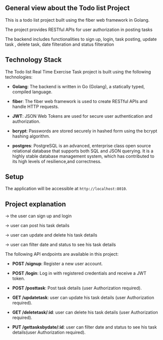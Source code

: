 ## General view about the Todo list Project

This is a todo list project built using the fiber web framework in Golang. 

The project provides RESTful APIs for user authorization in  posting tasks 

The backend includes functionalities to sign up, login, task posting, update task , delete task, date filteration and status filteration

## Technology Stack

The Todo list Real Time Exercise Task project is built using the following technologies:

- **Golang**: The backend is written in Go (Golang), a statically typed, compiled language.

- **fiber**: The fiber web framework is used to create RESTful APIs and handle HTTP requests.

- **JWT**: JSON Web Tokens are used for secure user authentication and authorization.

- **bcrypt**: Passwords are stored securely in hashed form using the bcrypt hashing algorithm.

- **postgres**: PostgreSQL is an advanced, enterprise class open source relational database that supports both SQL and JSON  querying. 
                It is a highly stable database management system, which has contributed to its high levels of resilience,and correctness. 
   

## Setup

The application will be accessible at `http://localhost:8010`.

 ##  Project explanation

-> the user can sign up and login

-> user can post his task details

-> user can update and delete his task details

-> user can filter date and status to see his task details


The following API endpoints are available in this project:

- **POST /signup**: Register a new user account.

- **POST /login**: Log in with registered credentials and receive a JWT token.

- **POST /posttask**: Post task details (user Authorization required).

- **GET /updatetask**: user can update his task details (user Authorization required).

- **GET /deletetask/:id**: user can delete his task details (user Authorization required).

- **PUT /gettasksbydate/:id**: user can  filter date and status to see his task details(user Authorization required).

